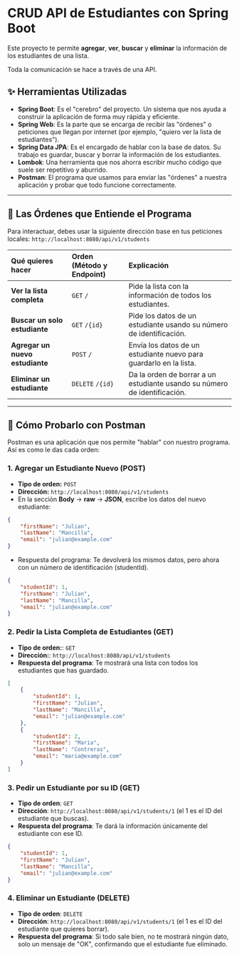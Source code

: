 # CRUD API de Estudiantes con Spring Boot

Este proyecto te permite **agregar**, **ver**, **buscar** y **eliminar** la información de los estudiantes de una lista.

Toda la comunicación se hace a través de una API.

## ✨ Herramientas Utilizadas


* **Spring Boot**: Es el "cerebro" del proyecto. Un sistema que nos ayuda a construir la aplicación de forma muy rápida y eficiente.
* **Spring Web**: Es la parte que se encarga de recibir las "órdenes" o peticiones que llegan por internet (por ejemplo, "quiero ver la lista de estudiantes").
* **Spring Data JPA**: Es el encargado de hablar con la base de datos. Su trabajo es guardar, buscar y borrar la información de los estudiantes.
* **Lombok**: Una herramienta que nos ahorra escribir mucho código que suele ser repetitivo y aburrido.
* **Postman**: El programa que usamos para enviar las "órdenes" a nuestra aplicación y probar que todo funcione correctamente.

---

## 🔌 Las Órdenes que Entiende el Programa

Para interactuar, debes usar la siguiente dirección base en tus peticiones locales: `http://localhost:8080/api/v1/students`

| Qué quieres hacer                      | Orden (Método y Endpoint) | Explicación                                                               |
| :------------------------------------- | :------------------------ | :-------------------------------------------------------------------------|
| **Ver la lista completa**              | `GET`  `/`                | Pide la lista con la información de todos los estudiantes.                |
| **Buscar un solo estudiante**          | `GET`  `/{id}`            | Pide los datos de un estudiante usando su número de identificación.       |
| **Agregar un nuevo estudiante**        | `POST` `/`                | Envía los datos de un estudiante nuevo para guardarlo en la lista.        |
| **Eliminar un estudiante**             | `DELETE` `/{id}`          | Da la orden de borrar a un estudiante usando su número de identificación. |

---

## 🚀 Cómo Probarlo con Postman

Postman es una aplicación que nos permite "hablar" con nuestro programa. Así es como le das cada orden:

### **1. Agregar un Estudiante Nuevo (POST)**

* **Tipo de orden:** `POST`
* **Dirección:** `http://localhost:8080/api/v1/students`
* En la sección **Body** -> **raw** -> **JSON**, escribe los datos del nuevo estudiante:

```json
{
    "firstName": "Julian",
    "lastName": "Mancilla",
    "email": "julian@example.com"
}
```

* Respuesta del programa: Te devolverá los mismos datos, pero ahora con un número de identificación (studentId).

```json
{
    "studentId": 1,
    "firstName": "Julian",
    "lastName": "Mancilla",
    "email": "julian@example.com"
}
```

### 2. Pedir la Lista Completa de Estudiantes (GET)
* **Tipo de orden:**: `GET`
* **Dirección:**: `http://localhost:8080/api/v1/students`
* **Respuesta del programa**: Te mostrará una lista con todos los estudiantes que has guardado.

```json
[
    {
        "studentId": 1,
        "firstName": "Julian",
        "lastName": "Mancilla",
        "email": "julian@example.com"
    },
    {
        "studentId": 2,
        "firstName": "Maria",
        "lastName": "Contreras",
        "email": "maria@example.com"
    }
]
```

### 3. Pedir un Estudiante por su ID (GET)
* **Tipo de orden**: `GET`
* **Dirección**: `http://localhost:8080/api/v1/students/1` (el 1 es el ID del estudiante que buscas).
* **Respuesta del programa**: Te dará la información únicamente del estudiante con ese ID.

```json
{
    "studentId": 1,
    "firstName": "Julian",
    "lastName": "Mancilla",
    "email": "julian@example.com"
}
```

### 4. Eliminar un Estudiante (DELETE)
* **Tipo de orden**: `DELETE`
* **Dirección**: `http://localhost:8080/api/v1/students/1` (el 1 es el ID del estudiante que quieres borrar).
* **Respuesta del programa**: Si todo sale bien, no te mostrará ningún dato, solo un mensaje de "OK", confirmando que el estudiante fue eliminado.
